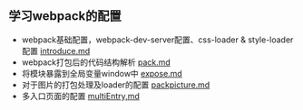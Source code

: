 ## 学习webpack的配置

- webpack基础配置，webpack-dev-server配置、css-loader & style-loader配置 [introduce.md](https://github.com/typhoonIscoming/webpack-basic/blob/master/introduce.md)
- webpack打包后的代码结构解析 [pack.md](https://github.com/typhoonIscoming/webpack-basic/blob/master/pack.md)
- 将模块暴露到全局变量window中 [expose.md](https://github.com/typhoonIscoming/webpack-basic/blob/master/expose.md)
- 对于图片的打包处理及loader的配置 [packpicture.md](https://github.com/typhoonIscoming/webpack-basic/blob/master/packPicture.md)
- 多入口页面的配置 [multiEntry,md](https://github.com/typhoonIscoming/webpack-basic/blob/master/multiEntry.md)